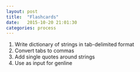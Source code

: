 ```yaml
---
layout:	post
title:	"Flashcards"
date:	2015-10-20 21:01:30
categories:	process
---
```


1.	Write dictionary of strings in tab-delimited format
2.	Convert tabs to commas
3.	Add single quotes around strings
4.	Use as input for genline
